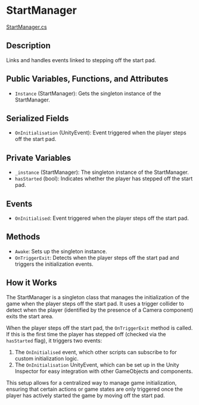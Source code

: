 # StartManager
[StartManager.cs](../../Assets/ExeudVR/Scripts/Managers/StartManager.cs)

## Description

Links and handles events linked to stepping off the start pad.

## Public Variables, Functions, and Attributes

- `Instance` (StartManager): Gets the singleton instance of the StartManager.

## Serialized Fields

- `OnInitialisation` (UnityEvent): Event triggered when the player steps off the start pad.

## Private Variables

- `_instance` (StartManager): The singleton instance of the StartManager.
- `hasStarted` (bool): Indicates whether the player has stepped off the start pad.

## Events

- `OnInitialised`: Event triggered when the player steps off the start pad.

## Methods

- `Awake`: Sets up the singleton instance.
- `OnTriggerExit`: Detects when the player steps off the start pad and triggers the initialization events.

## How it Works

The StartManager is a singleton class that manages the initialization of the game when the player steps off the start pad. It uses a trigger collider to detect when the player (identified by the presence of a Camera component) exits the start area.

When the player steps off the start pad, the `OnTriggerExit` method is called. If this is the first time the player has stepped off (checked via the `hasStarted` flag), it triggers two events:

1. The `OnInitialised` event, which other scripts can subscribe to for custom initialization logic.
2. The `OnInitialisation` UnityEvent, which can be set up in the Unity Inspector for easy integration with other GameObjects and components.

This setup allows for a centralized way to manage game initialization, ensuring that certain actions or game states are only triggered once the player has actively started the game by moving off the start pad.

